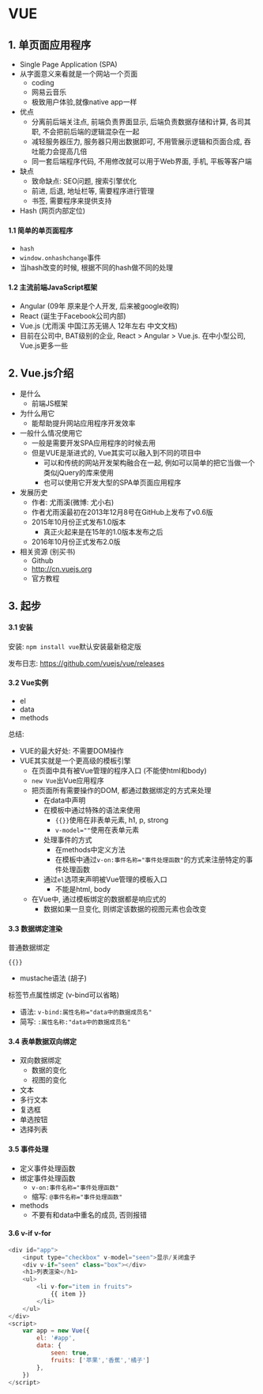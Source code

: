 # VUE

## 1. 单页面应用程序

- Single Page Application (SPA)
- 从字面意义来看就是一个网站一个页面
  - coding
  - 网易云音乐
  - 极致用户体验,就像native app一样
- 优点
  - 分离前后端关注点, 前端负责界面显示, 后端负责数据存储和计算, 各司其职, 不会把前后端的逻辑混杂在一起
  - 减轻服务器压力, 服务器只用出数据即可, 不用管展示逻辑和页面合成, 吞吐能力会提高几倍
  - 同一套后端程序代码, 不用修改就可以用于Web界面, 手机, 平板等客户端
- 缺点
  - 致命缺点: SEO问题, 搜索引擎优化
  - 前进, 后退, 地址栏等, 需要程序进行管理
  - 书签, 需要程序来提供支持
- Hash (网页内部定位)

#### 1.1 简单的单页面程序

- `hash`
- `window.onhashchange`事件
- 当hash改变的时候, 根据不同的hash做不同的处理

#### 1.2 主流前端JavaScript框架

- Angular   (09年 原来是个人开发, 后来被google收购)
- React       (诞生于Facebook公司内部)
- Vue.js      (尤雨溪  中国江苏无锡人 12年左右 中文文档)
- 目前在公司中, BAT级别的企业, React > Angular > Vue.js. 在中小型公司, Vue.js更多一些

## 2. Vue.js介绍

- 是什么
  - 前端JS框架
- 为什么用它
  - 能帮助提升网站应用程序开发效率
- 一般什么情况使用它
  - 一般是需要开发SPA应用程序的时候去用
  - 但是VUE是渐进式的, Vue其实可以融入到不同的项目中
    - 可以和传统的网站开发架构融合在一起, 例如可以简单的把它当做一个类似jQuery的库来使用
    - 也可以使用它开发大型的SPA单页面应用程序
- 发展历史
  - 作者: 尤雨溪(微博: 尤小右)
  - 作者尤雨溪最初在2013年12月8号在GitHub上发布了v0.6版
  - 2015年10月份正式发布1.0版本
    - 真正火起来是在15年的1.0版本发布之后
  - 2016年10月份正式发布2.0版
- 相关资源  (别买书)
  - Github
  - http://cn.vuejs.org
  - 官方教程

## 3. 起步

#### 3.1 安装

安装: `npm install vue`默认安装最新稳定版

发布日志: https://github.com/vuejs/vue/releases

#### 3.2 Vue实例

- el
- data
- methods

总结:

- VUE的最大好处: 不需要DOM操作
- VUE其实就是一个更高级的模板引擎
  - 在页面中具有被Vue管理的程序入口 (不能使html和body)
  - `new Vue`出Vue应用程序
  - 把页面所有需要操作的DOM, 都通过数据绑定的方式来处理
    - 在data中声明
    - 在模板中通过特殊的语法来使用
      - `{{}}`使用在非表单元素, h1, p, strong
      - `v-model=""`使用在表单元素
    - 处理事件的方式
      - 在methods中定义方法
      - 在模板中通过`v-on:事件名称="事件处理函数"`的方式来注册特定的事件处理函数
    - 通过`el`选项来声明被Vue管理的模板入口
      - 不能是html, body
  - 在Vue中, 通过模板绑定的数据都是响应式的
    - 数据如果一旦变化, 则绑定该数据的视图元素也会改变

#### 3.3 数据绑定渲染

普通数据绑定

`{{}}`

- mustache语法 (胡子)

标签节点属性绑定  (v-bind可以省略)

- 语法:  `v-bind:属性名称="data中的数据成员名"`
- 简写: `:属性名称:"data中的数据成员名"`

#### 3.4 表单数据双向绑定

- 双向数据绑定
  - 数据的变化
  - 视图的变化
- 文本
- 多行文本
- 复选框
- 单选按钮
- 选择列表

#### 3.5 事件处理

- 定义事件处理函数
- 绑定事件处理函数
  - `v-on:事件名称="事件处理函数"`
  - 缩写: `@事件名称="事件处理函数"`
- methods
  - 不要有和data中重名的成员, 否则报错

#### 3.6 v-if  v-for

```javascript
<div id="app">
    <input type="checkbox" v-model="seen">显示/关闭盒子
    <div v-if="seen" class="box"></div>
    <h1>列表渲染</h1>
    <ul>
        <li v-for="item in fruits">
            {{ item }}
        </li>
    </ul>
</div>
<script>
	var app = new Vue({
		el: '#app',
		data: {
			seen: true,
			fruits: ['苹果','香蕉','橘子']
		},
	})
</script>
```

